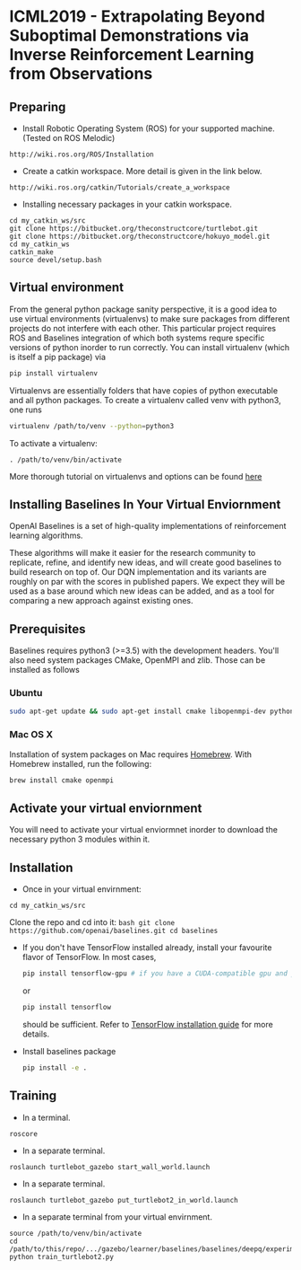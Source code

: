 # ICML2019 - Extrapolating Beyond Suboptimal Demonstrations via Inverse Reinforcement Learning from Observations

## Preparing

- Install Robotic Operating System (ROS) for your supported machine. (Tested on ROS Melodic) 
```
http://wiki.ros.org/ROS/Installation
```

- Create a catkin workspace. More detail is given in the link below. 
```
http://wiki.ros.org/catkin/Tutorials/create_a_workspace
```
- Installing necessary packages in your catkin workspace. 
```
cd my_catkin_ws/src 
git clone https://bitbucket.org/theconstructcore/turtlebot.git
git clone https://bitbucket.org/theconstructcore/hokuyo_model.git
cd my_catkin_ws
catkin_make
source devel/setup.bash

```
## Virtual environment
From the general python package sanity perspective, it is a good idea to use virtual environments (virtualenvs) to make sure packages from different projects do not interfere with each other. This particular project requires ROS and Baselines integration of which both systems requre specific versions of python inorder to run correctly. You can install virtualenv (which is itself a pip package) via
```bash
pip install virtualenv
```
Virtualenvs are essentially folders that have copies of python executable and all python packages.
To create a virtualenv called venv with python3, one runs 
```bash
virtualenv /path/to/venv --python=python3
```
To activate a virtualenv: 
```
. /path/to/venv/bin/activate
```
More thorough tutorial on virtualenvs and options can be found [here](https://virtualenv.pypa.io/en/stable/) 


## Installing Baselines In Your Virtual Enviornment

OpenAI Baselines is a set of high-quality implementations of reinforcement learning algorithms.

These algorithms will make it easier for the research community to replicate, refine, and identify new ideas, and will create good baselines to build research on top of. Our DQN implementation and its variants are roughly on par with the scores in published papers. We expect they will be used as a base around which new ideas can be added, and as a tool for comparing a new approach against existing ones. 


## Prerequisites 
Baselines requires python3 (>=3.5) with the development headers. You'll also need system packages CMake, OpenMPI and zlib. Those can be installed as follows
### Ubuntu 
    
```bash
sudo apt-get update && sudo apt-get install cmake libopenmpi-dev python3-dev zlib1g-dev
```
    
### Mac OS X
Installation of system packages on Mac requires [Homebrew](https://brew.sh). With Homebrew installed, run the following:
```bash
brew install cmake openmpi
```
## Activate your virtual enviornment
You will need to activate your virtual enviormnet inorder to download the necessary python 3 modules within it. 

## Installation
- Once in your virtual envirnment: 
 ```
cd my_catkin_ws/src
 ```
 
Clone the repo and cd into it:
    ```bash
    git clone https://github.com/openai/baselines.git
    cd baselines
    ```
- If you don't have TensorFlow installed already, install your favourite flavor of TensorFlow. In most cases, 
    ```bash 
    pip install tensorflow-gpu # if you have a CUDA-compatible gpu and proper drivers
    ```
    or 
    ```bash
    pip install tensorflow
    ```
    should be sufficient. Refer to [TensorFlow installation guide](https://www.tensorflow.org/install/)
    for more details. 

- Install baselines package
    ```bash
    pip install -e .
    ```

## Training

- In a terminal.
```
roscore
```
- In a separate terminal.
```
roslaunch turtlebot_gazebo start_wall_world.launch
```
- In a separate terminal.
```
roslaunch turtlebot_gazebo put_turtlebot2_in_world.launch
```
- In a separate terminal from your virtual envirnment.

```
source /path/to/venv/bin/activate
cd /path/to/this/repo/.../gazebo/learner/baselines/baselines/deepq/experiments
python train_turtlebot2.py

```
